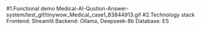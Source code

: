 #1.Functional demo
Medical-AI-Qustion-Answer-system/test_gif/tinywow_Medical_case1_83844913.gif
#2.Technology stack
Frontend: Streamlit
Backend: Ollama, Deepseek-8b
Database: ES
